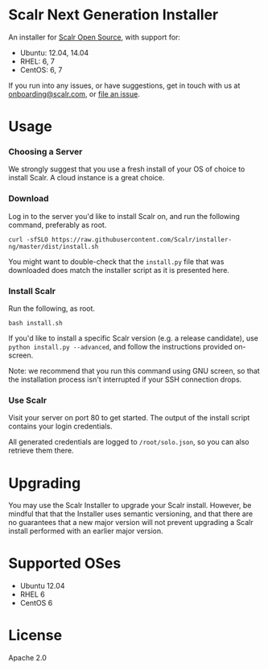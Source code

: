 Scalr Next Generation Installer
===============================

An installer for [Scalr Open Source][0], with support for:

  + Ubuntu: 12.04, 14.04
  + RHEL: 6, 7
  + CentOS: 6, 7

If you run into any issues, or have suggestions, get in touch with us at
onboarding@scalr.com, or [file an issue][1].


Usage
=====

### Choosing a Server ###

We strongly suggest that you use a fresh install of your OS of choice to
install Scalr. A cloud instance is a great choice.

### Download ###

Log in to the server you'd like to install Scalr on, and run the following
command, preferably as root.

    curl -sfSLO https://raw.githubusercontent.com/Scalr/installer-ng/master/dist/install.sh

You might want to double-check that the `install.py` file that was downloaded
does match the installer script as it is presented here.

### Install Scalr ###

Run the following, as root.

    bash install.sh

If you'd like to install a specific Scalr version (e.g. a release candidate),
use `python install.py --advanced`, and follow the instructions provided
on-screen.

Note: we recommend that you run this command using GNU screen, so that the
installation process isn't interrupted if your SSH connection drops.


### Use Scalr ###

Visit your server on port 80 to get started. The output of the install script
contains your login credentials.

All generated credentials are logged to `/root/solo.json`, so you can
also retrieve them there.


Upgrading
=========

You may use the Scalr Installer to upgrade your Scalr install. However, be
mindful that that the Installer uses semantic versioning, and that there are
no guarantees that a new major version will not prevent upgrading a Scalr
install performed with an earlier major version.


Supported OSes
==============

  + Ubuntu 12.04
  + RHEL 6
  + CentOS 6


License
=======

Apache 2.0


  [0]: https://github.com/Scalr/scalr
  [1]: https://github.com/Scalr/installer-ng/issues
